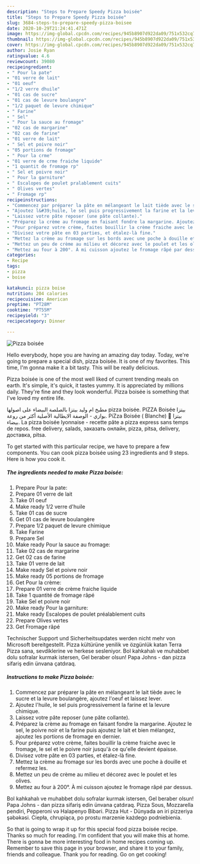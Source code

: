 ```yaml
---
description: "Steps to Prepare Speedy Pizza boisée"
title: "Steps to Prepare Speedy Pizza boisée"
slug: 3684-steps-to-prepare-speedy-pizza-boisee
date: 2020-10-29T21:24:41.471Z
image: https://img-global.cpcdn.com/recipes/945b8907d922da09/751x532cq70/pizza-boisee-photo-principale-de-la-recette.jpg
thumbnail: https://img-global.cpcdn.com/recipes/945b8907d922da09/751x532cq70/pizza-boisee-photo-principale-de-la-recette.jpg
cover: https://img-global.cpcdn.com/recipes/945b8907d922da09/751x532cq70/pizza-boisee-photo-principale-de-la-recette.jpg
author: Josie Ryan
ratingvalue: 4.6
reviewcount: 39080
recipeingredient:
- " Pour la pate"
- "01 verre de lait"
- "01 oeuf"
- "1/2 verre dhuile"
- "01 cas de sucre"
- "01 cas de levure boulangre"
- "1/2 paquet de levure chimique"
- " Farine"
- " Sel"
- " Pour la sauce au fromage"
- "02 cas de margarine"
- "02 cas de farine"
- "01 verre de lait"
- " Sel et poivre noir"
- "05 portions de fromage"
- " Pour la crme"
- "01 verre de crme fraiche liquide"
- "1 quantit de fromage rp"
- " Sel et poivre noir"
- " Pour la garniture"
- " Escalopes de poulet pralablement cuits"
- " Olives vertes"
- " Fromage rp"
recipeinstructions:
- "Commencez par préparer la pâte en mélangeant le lait tiède avec le sucre et la levure boulangère, ajoutez l&#39;oeuf et laissez lever."
- "Ajoutez l&#39;huile, le sel puis progressivement la farine et la levure chimique."
- "Laissez votre pâte reposer (une pâte collante)."
- "Préparez la crème au fromage en faisant fondre la margarine. Ajoutez le sel, le poivre noir et la farine puis ajoutez le lait et bien mélangez, ajoutez les portions de fromage en dernier."
- "Pour préparez votre crème, faites bouillir la crème fraiche avec le fromage, le sel et le poivre noir jusqu&#39;à ce qu&#39;elle devient épaisse."
- "Divisez votre pâte en 03 parties, et étalez-là fine."
- "Mettez la crème au fromage sur les bords avec une poche à douille et refermez les."
- "Mettez un peu de crème au milieu et décorez avec le poulet et les olives."
- "Mettez au four à 200°. À mi cuisson ajoutez le fromage râpé par dessus."
categories:
- Recipe
tags:
- pizza
- boise

katakunci: pizza boise 
nutrition: 204 calories
recipecuisine: American
preptime: "PT28M"
cooktime: "PT55M"
recipeyield: "3"
recipecategory: Dinner

---
```



![Pizza boisée](https://img-global.cpcdn.com/recipes/945b8907d922da09/751x532cq70/pizza-boisee-photo-principale-de-la-recette.jpg)

Hello everybody, hope you are having an amazing day today. Today, we're going to prepare a special dish, pizza boisée. It is one of my favorites. This time, I'm gonna make it a bit tasty. This will be really delicious.

Pizza boisée is one of the most well liked of current trending meals on earth. It's simple, it's quick, it tastes yummy. It is appreciated by millions daily. They're fine and they look wonderful. Pizza boisée is something that I've loved my entire life.

مطبخ ام وليد بيتزا بالصلصة البيضاء على اصولها pizza boisée. PIZZA Boisée بيتزا بوازي - الوصفة الايطالية الأصلية أكثر من روعة. PiZza Boisée ( Blanche) 🍕 بيتزا بيضاء. La pizza boisée lyonnaise - recette pâte a pizza express sans temps de repos. free delivery, salads, заказать онлайн, pizza, pitsa, delivery, доставка, pitsa.


To get started with this particular recipe, we have to prepare a few components. You can cook pizza boisée using 23 ingredients and 9 steps. Here is how you cook it.

<!--inarticleads1-->

##### The ingredients needed to make Pizza boisée:

1. Prepare  Pour la pate:
1. Prepare 01 verre de lait
1. Take 01 oeuf
1. Make ready 1/2 verre d&#39;huile
1. Take 01 cas de sucre
1. Get 01 cas de levure boulangère
1. Prepare 1/2 paquet de levure chimique
1. Take  Farine
1. Prepare  Sel
1. Make ready  Pour la sauce au fromage:
1. Take 02 cas de margarine
1. Get 02 cas de farine
1. Take 01 verre de lait
1. Make ready  Sel et poivre noir
1. Make ready 05 portions de fromage
1. Get  Pour la crème:
1. Prepare 01 verre de crème fraiche liquide
1. Take 1 quantité de fromage râpé
1. Take  Sel et poivre noir
1. Make ready  Pour la garniture:
1. Make ready  Escalopes de poulet préalablement cuits
1. Prepare  Olives vertes
1. Get  Fromage râpé


Technischer Support und Sicherheitsupdates werden nicht mehr von Microsoft bereitgestellt. Pizza kültürüne yenilik ve özgünlük katan Terra Pizza sana, sevdiklerine ve herkese sesleniyor. Bol kahkahalı ve muhabbet dolu sofralar kurmak istersen, Gel beraber olsun! Papa Johns - dan pizza sifariş edin ünvana çatdıraq. 

<!--inarticleads2-->

##### Instructions to make Pizza boisée:

1. Commencez par préparer la pâte en mélangeant le lait tiède avec le sucre et la levure boulangère, ajoutez l&#39;oeuf et laissez lever.
1. Ajoutez l&#39;huile, le sel puis progressivement la farine et la levure chimique.
1. Laissez votre pâte reposer (une pâte collante).
1. Préparez la crème au fromage en faisant fondre la margarine. Ajoutez le sel, le poivre noir et la farine puis ajoutez le lait et bien mélangez, ajoutez les portions de fromage en dernier.
1. Pour préparez votre crème, faites bouillir la crème fraiche avec le fromage, le sel et le poivre noir jusqu&#39;à ce qu&#39;elle devient épaisse.
1. Divisez votre pâte en 03 parties, et étalez-là fine.
1. Mettez la crème au fromage sur les bords avec une poche à douille et refermez les.
1. Mettez un peu de crème au milieu et décorez avec le poulet et les olives.
1. Mettez au four à 200°. À mi cuisson ajoutez le fromage râpé par dessus.


Bol kahkahalı ve muhabbet dolu sofralar kurmak istersen, Gel beraber olsun! Papa Johns - dan pizza sifariş edin ünvana çatdıraq. Pizza Sous, Mozzarella pendiri, Pepperoni və Halapenyo Bibəri. Pizza Hut - Dünyada ən iri pizzeriya şəbəkəsi. Ciepła, chrupiąca, po prostu marzenie każdego podniebienia. 

So that is going to wrap it up for this special food pizza boisée recipe. Thanks so much for reading. I'm confident that you will make this at home. There is gonna be more interesting food in home recipes coming up. Remember to save this page in your browser, and share it to your family, friends and colleague. Thank you for reading. Go on get cooking!
